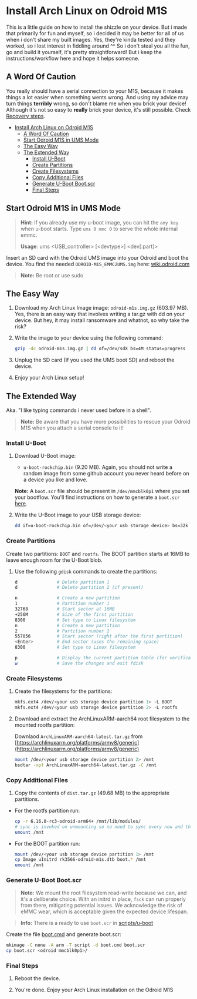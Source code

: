 # Install Arch Linux on Odroid M1S

This is a little guide on how to install the shizzle on your device. But i made that primarily
for fun and myself, so i decided it may be better for all of us when i don't share my built images.
Yes, they're kinda tested and they worked, so i lost interest in fiddling around ^^ 
So i don't steal you all the fun, go and build it yourself, it's pretty straightforward! 
But i keep the instructions/workflow here and hope it helps someone.

## A Word Of Caution

You really should have a serial connection to your M1S, because it makes things a lot easier when
something wents wrong. And using my advice may turn things **terribly** wrong, so don't blame me
when you brick your device! Although it's not so easy to **really** brick your device, it's still possible. 
Check [Recovery steps](README.md#recovery-steps).

<!-- TOC -->
* [Install Arch Linux on Odroid M1S](#install-arch-linux-on-odroid-m1s)
  * [A Word Of Caution](#a-word-of-caution)
  * [Start Odroid M1S in UMS Mode](#start-odroid-m1s-in-ums-mode)
  * [The Easy Way](#the-easy-way)
  * [The Extended Way](#the-extended-way)
    * [Install U-Boot](#install-u-boot)
    * [Create Partitions](#create-partitions)
    * [Create Filesystems](#create-filesystems)
    * [Copy Additional Files](#copy-additional-files)
    * [Generate U-Boot Boot.scr](#generate-u-boot-bootscr)
    * [Final Steps](#final-steps)
<!-- TOC -->

## Start Odroid M1S in UMS Mode

> **Hint:** If you already use my u-boot image, you can hit the `any key` when u-boot
> starts. Type `ums 0 mmc 0` to serve the whole internal emmc.
> 
> **Usage**:
> ums <USB_controller> [\<devtype\>] <dev[:part]>

Insert an SD card with the Odroid UMS image into your Odroid and boot the device.
You find the needed `ODROID-M1S_EMMC2UMS.img`
here: [wiki.odroid.com](https://wiki.odroid.com/odroid-m1s/getting_started/os_installation_guide?redirect=1#install_over_usb_from_pc)

> **Note:** Be root or use sudo

## The Easy Way

1. Download my Arch Linux Image
   image: `odroid-m1s.img.gz` (603.97 MB). Yes, there is an easy way that involves
   writing a tar.gz with dd on your device. But hey, it may install ransomware and
   whatnot, so why take the risk?

2. Write the image to your device using the following command:

    ```bash
    gzip -dc odroid-m1s.img.gz | dd of=/dev/sdX bs=4M status=progress
    ```

3. Unplug the SD card (If you used the UMS boot SD) and reboot the device.
4. Enjoy your Arch Linux setup!

## The Extended Way

Aka. "I like typing commands i never used before in a shell".

> **Note:** Be aware that you have more possibilities to rescue your Odroid M1S when
> you attach a serial console to it!

### Install U-Boot

1. Download U-Boot image:

    - `u-boot-rockchip.bin` (9.20 MB). Again, you should not write a random image from
    some github account you never heard before on a device you like and love.

   **Note:** A `boot.scr` file should be present in `/dev/mmcblk0p1` where you set
   your bootflow. You'll find instructions on how to generate a
   `boot.scr` [here](README.md#save-boot-commands-generate-bootscr).

2. Write the U-Boot image to your USB storage device:

   ```bash
   dd if=u-boot-rockchip.bin of=/dev/<your usb storage device> bs=32k seek=1 conv=fsync
   ```

### Create Partitions

Create two partitions: `BOOT` and `rootfs`. The BOOT partition starts at 16MB to leave
enough room for the U-Boot blob.

1. Use the following `gdisk` commands to create the partitions:

   ```bash
   d               # Delete partition 1
   d               # Delete partition 2 (if present)

   n               # Create a new partition
   1               # Partition number 1
   32768           # Start sector at 16MB
   +256M           # Size of the first partition
   8300            # Set type to Linux filesystem
   n               # Create a new partition
   2               # Partition number 2
   557056          # Start sector (right after the first partition)
   <Enter>         # End sector (uses the remaining space)
   8300            # Set type to Linux filesystem

   p               # Display the current partition table (for verification)
   w               # Save the changes and exit fdisk
   ```

### Create Filesystems

1. Create the filesystems for the partitions:

   ```bash
   mkfs.ext4 /dev/<your usb storage device partition 1> -L BOOT
   mkfs.ext4 /dev/<your usb storage device partition 2> -L rootfs
   ```

2. Download and extract the ArchLinuxARM-aarch64 root filesystem to the mounted rootfs partition:

   Downlaod `ArchLinuxARM-aarch64-latest.tar.gz` from [https://archlinuxarm.org/platforms/armv8/generic](https://archlinuxarm.org/platforms/armv8/generic)

   ```bash
   mount /dev/<your usb storage device partition 2> /mnt
   bsdtar -xpf ArchLinuxARM-aarch64-latest.tar.gz -C /mnt
   ```

### Copy Additional Files

1. Copy the contents of `dist.tar.gz` (49.68 MB) to the appropriate partitions.

- For the rootfs partition run:

  ```bash
  cp -r 6.16.0-rc3-odroid-arm64+ /mnt/lib/modules/
  # sync is invoked on unmounting so no need to sync every now and then..
  umount /mnt
  ```

- For the BOOT partition run:

  ```bash
  mount /dev/<your usb storage device partition 1> /mnt
  cp Image uInitrd rk3566-odroid-m1s.dtb boot.* /mnt
  umount /mnt
  ```

### Generate U-Boot Boot.scr

> **Note:** We mount the root filesystem read-write because we can, and it's a
> deliberate choice. With an initrd in place, `fsck` can run properly from there,
> mitigating potential issues. We acknowledge the risk of eMMC wear, which is acceptable
> given the expected device lifespan.

> **Info:** There is a ready to use `boot.scr` in [scripts/u-boot](scripts/u-boot)

Create the file [boot.cmd](scripts/u-boot/boot.cmd) and generate boot.scr:

```bash
mkimage -C none -A arm -T script -d boot.cmd boot.scr
cp boot.scr <odroid mmcblk0p1>/
```

### Final Steps

1. Reboot the device.

2. You're done. Enjoy your Arch Linux installation on the Odroid M1S 